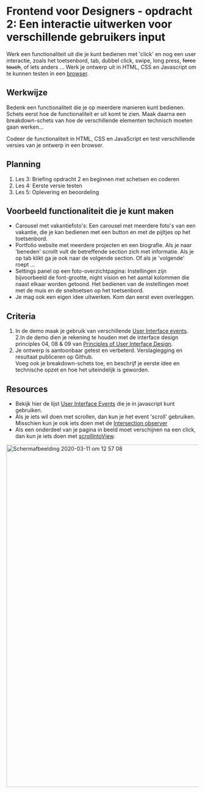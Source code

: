 # Frontend voor Designers - opdracht 2: Een interactie uitwerken voor verschillende gebruikers input

Werk een functionaliteit uit die je kunt bedienen met 'click' en nog een user interactie, zoals het toetsenbord, tab, dubbel click, swipe, long press, <del>force touch</del>, of iets anders ... Werk je ontwerp uit in HTML, CSS en Javascript om te kunnen testen in een [browser](https://en.m.wikipedia.org/wiki/List_of_web_browsers).


## Werkwijze
Bedenk een functionaliteit die je op meerdere manieren kunt bedienen. Schets eerst hoe de functionaliteit er uit komt te zien. Maak daarna een breakdown-schets van hoe de verschillende elementen technisch moeten gaan werken...

Codeer de functionaliteit in HTML, CSS en JavaScript en test verschillende versies van je ontwerp in een browser.

## Planning
1. Les 3: Briefing opdracht 2 en beginnen met schetsen en coderen
2. Les 4: Eerste versie testen
3. Les 5: Oplevering en beoordeling


## Voorbeeld functionaliteit die je kunt maken
- Carousel met vakantiefoto's: Een carousel met meerdere foto's van een vakantie, die je kan bedienen met een button en met de pijltjes op het toetsenbord.
- Portfolio website met meerdere projecten en een biografie. Als je naar 'beneden' scrollt vult de betreffende section zich met informatie. Als je op tab klikt ga je ook naar de volgende section. Of als je 'volgende' roept ...
- Settings panel op een foto-overzichtpagina: Instellingen zijn bijvoorbeeld de font-grootte, night vision en het aantal kolommen die naast elkaar worden getoond. Het bedienen van de instellingen moet met de muis en de sneltoetsen op het toetsenbord.
- Je mag ook een eigen idee uitwerken. Kom dan eerst even overleggen.


## Criteria

1. In de demo maak je gebruik van verschillende [User Interface events](https://developer.mozilla.org/en-US/docs/Web/API/UIEvent).
2.In de demo dien je rekening te houden met de interface design principles 04, 08 & 09 van [Principles of User Interface Design](http://bokardo.com/principles-of-user-interface-design/).
3. Je ontwerp is aantoonbaar getest en verbeterd. Verslaglegging en resultaat publiceren op Github. <br>Voeg ook je breakdown-schets toe, en beschrijf je eerste idee en technische opzet en hoe het uiteindelijk is geworden.


## Resources
- Bekijk hier de lijst [User Interface Events](https://developer.mozilla.org/en-US/docs/Web/API/UIEvent) die je in javascript kunt gebruiken.
- Als je iets wil doen met scrollen, dan kun je het event 'scroll' gebruiken. Misschien kun je ook iets doen met de [Intersection observer](https://pawelgrzybek.com/the-intersection-observer-api-explained/)
- Als een onderdeel van je pagina in beeld moet verschijnen na een click, dan kun je iets doen met [scrollIntoView](https://developer.mozilla.org/en-US/docs/Web/API/Element/scrollIntoView).


<img width="898" alt="Schermafbeelding 2020-03-11 om 12 57 08" src="https://user-images.githubusercontent.com/59088506/76414651-09464380-6398-11ea-8eda-49de0013e81d.png">
